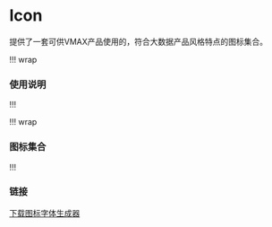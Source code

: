 ﻿# Icon #

提供了一套可供VMAX产品使用的，符合大数据产品风格特点的图标集合。

!!! wrap
### 使用说明 ###
!!!

!!! wrap
### 图标集合 ##
!!!

### 链接 ###

[下载图标字体生成器](/home)





